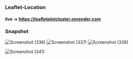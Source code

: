 ### Leaflet-Location

#### live -> https://leafletplotcluster.onrender.com

### Snapshot
![Screenshot (336)](https://user-images.githubusercontent.com/94613732/235581195-9bddf47c-6a3b-4580-95bf-c2d0a611c74c.png)
![Screenshot (337)](https://user-images.githubusercontent.com/94613732/235581198-7e4996a1-f44e-412f-8a90-252ad7e3148c.png)
![Screenshot (338)](https://user-images.githubusercontent.com/94613732/235581205-94c02f0d-a93c-4ae3-8d51-b4075d8e8306.png)


![Screenshot (341)](https://user-images.githubusercontent.com/94613732/235585746-70e9e731-c9c2-47ea-a8a2-343ef33a05c2.png)

